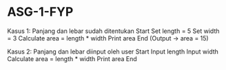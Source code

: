 # ASG-1-FYP
Kasus 1: Panjang dan lebar sudah ditentukan
Start
    Set length = 5
    Set width = 3
    Calculate area = length * width
    Print area
End
(Output → area = 15)

Kasus 2: Panjang dan lebar diinput oleh user
Start
    Input length
    Input width
    Calculate area = length * width
    Print area
End
